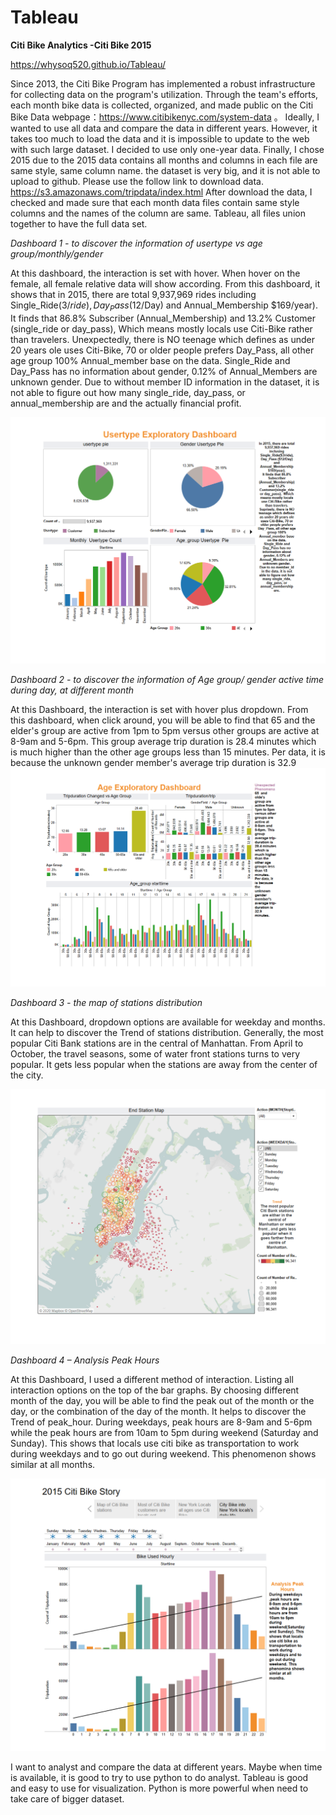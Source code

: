 # Tableau

**Citi Bike Analytics  -Citi Bike 2015**

https://whysoq520.github.io/Tableau/

Since 2013, the Citi Bike Program has implemented a robust infrastructure for collecting data on the program's utilization. Through the team's efforts, each month bike data is collected, organized, and made public on the Citi Bike Data webpage：https://www.citibikenyc.com/system-data 。
Ideally, I wanted to use all data and compare the data in different years. However, it takes too much to load the data and it is impossible to update to the web with such large dataset. I decided to use only one-year data. Finally, I chose 2015 due to the 2015 data contains all months and columns in each file are same style, same column name. the dataset is very big, and it is not able to upload to github. Please use the follow link to download data. https://s3.amazonaws.com/tripdata/index.html
After download the data, I checked and made sure that each month data files contain same style columns and the names of the column are same.  Tableau, all files union together to have the full data set.


*Dashboard 1 - to discover the information of usertype vs age group/monthly/gender*

At this dashboard, the interaction is set with hover. When hover on the female, all female relative data will show according. From this dashboard, it shows that in 2015, there are total 9,937,969 rides including Single_Ride($3/ride), Day_Pass ($12/Day) and Annual_Membership $169/year). It finds that 86.8% Subscriber (Annual_Membership) and 13.2% Customer (single_ride or day_pass), Which means mostly locals use Citi-Bike rather than travelers. Unexpectedly, there is NO teenage which defines as under 20 years ole uses Citi-Bike, 70 or older people prefers Day_Pass, all other age group 100% Annual_member base on the data. Single_Ride and Day_Pass has no information about gender, 0.12% of Annual_Members are unknown gender.
Due to without member ID information in the dataset, it is not able to figure out how many single_ride, day_pass, or annual_membership are and the actually financial profit.

![Usertype Dashboard](image/Usertype%20Exploratory%20Dashbaord.png)

*Dashboard 2 - to discover the information of Age group/ gender active time during day, at different month*

At this Dashboard, the interaction is set with hover plus dropdown. From this dashboard, when click around, you will be able to find that 65 and the elder's group are active from 1pm to 5pm versus other groups are active at 8-9am and 5-6pm. This group average trip duration is 28.4 minutes which is much higher than the other age groups less than 15 minutes. Per data, it is because the unknown gender member's average trip duration is 32.9 
![Age Dashboard](image/Age%20Exploratory%20Dashboard.png)

*Dashboard 3 - the map of stations distribution*

At this Dashboard, dropdown options are available for weekday and months. It can help to discover the Trend of stations distribution. Generally, the most popular Citi Bank stations are in the central of Manhattan. From April to October, the travel seasons, some of water front stations turns to very popular. It gets less popular when the stations are away from the center of the city. 

![Map Dashboard](image/map.png)


*Dashboard 4 – Analysis Peak Hours*

At this Dashboard, I used a different method of interaction. Listing all interaction options on the top of the bar graphs.  By choosing different month of the day, you will be able to find the peak out of the month or the day, or the combination of the day of the month.  It helps to discover the Trend of peak_hour. During weekdays, peak hours are 8-9am and 5-6pm while the peak hours are from 10am to 5pm during weekend (Saturday and Sunday). This shows that locals use citi bike as transportation to work during weekdays and to go out during weekend. This phenomenon shows similar at all months.

![Peak_hour Analyst Dashboard](image/BikeusedHourly.png)

I want to analyst and compare the data at different years. Maybe when time is available, it is good to try to use python to do analyst. Tableau is good and easy to use for visualization. Python is more powerful when need to take care of bigger dataset. 
